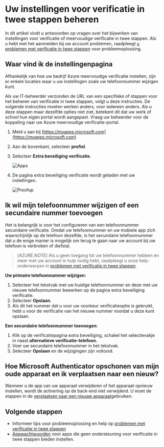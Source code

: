 <properties
    pageTitle="De twee stappen verificatie-instellingen beheren | Microsoft Azure"
    description="Beheren hoe u Azure meervoudige verificatie, inclusief het wijzigen van uw contactgegevens of het configureren van uw apparaten gebruiken."
    services="multi-factor-authentication"
    keywords = "meervoudige verificatie-client, verificatieprobleem, correlatie-ID"
    documentationCenter=""
    authors="kgremban"
    manager="femila"
    editor="yossib"/>

<tags
    ms.service="multi-factor-authentication"
    ms.workload="identity"
    ms.tgt_pltfrm="na"
    ms.devlang="na"
    ms.topic="article"
    ms.date="10/10/2016"
    ms.author="kgremban"/>

# <a name="manage-your-settings-for-two-step-verification"></a>Uw instellingen voor verificatie in twee stappen beheren

In dit artikel vindt u antwoorden op vragen over het bijwerken van instellingen voor verificatie of meervoudige verificatie in twee stappen. Als u hebt met het aanmelden bij uw account problemen, raadpleegt [u problemen met verificatie in twee stappen](multi-factor-authentication-end-user-troubleshoot.md) voor probleemoplossing.


## <a name="where-to-find-the-settings-page"></a>Waar vind ik de instellingenpagina
Afhankelijk van hoe uw bedrijf Azure meervoudige verificatie instellen, zijn er enkele locaties waar u uw instellingen zoals uw telefoonnummer wijzigen kunt.

Als uw IT-beheerder verzonden de URL van een specifieke of stappen voor het beheren van verificatie in twee stappen, volgt u deze instructies. De volgende instructies moeten werken anders, voor iedereen anders. Als u deze stappen maar dezelfde opties niet ziet, betekent dit dat uw werk of school hun eigen portal wordt aangepast. Vraag uw beheerder voor de koppeling naar uw Azure meervoudige verificatie-portal.


1. Meld u aan bij [https://myapps.microsoft.com](https://myapps.microsoft.com)  
2. Aan de bovenkant, selecteer **profiel**.  
3. Selecteer **Extra beveiliging verificatie**.  

    ![Apps](./media/multi-factor-authentication-end-user-manage/myapps1.png)

4. De pagina extra beveiliging verificatie wordt geladen met uw instellingen.

    ![Proofup](./media/multi-factor-authentication-end-user-manage-myapps/proofup.png)


## <a name="i-want-to-change-my-phone-number-or-add-a-secondary-number"></a>Ik wil mijn telefoonnummer wijzigen of een secundaire nummer toevoegen

Het is belangrijk is voor het configureren van een telefoonnummer secundaire verificatie.  Omdat uw telefoonnummer en uw mobiele app zich waarschijnlijk op de telefoon dezelfde, is het secundaire telefoonnummer dat u de enige manier is mogelijk om terug te gaan naar uw account bij uw telefoon is verbroken of diefstal.

> [AZURE.NOTE]
> Als u geen toegang tot uw telefoonnummer hebben en meer met uw account in hulp nodig hebt, raadpleegt u onze help-onderwerpen in [problemen met verificatie in twee stappen](multi-factor-authentication-end-user-troubleshoot.md).

**Uw primaire telefoonnummer wijzigen:**  

1. Selecteer het tekstvak met uw huidige telefoonnummer en deze met uw nieuwe telefoonnummer bewerken op de pagina extra beveiliging verificatie.  
2. Selecteer **Opslaan**.  
3. Als dit het nummer dat u voor uw voorkeur verificatieoptie is gebruikt, hebt u voor de verificatie van het nieuwe nummer voordat u deze kunt opslaan.  


**Een secundaire telefoonnummer toevoegen:**  

1. Klik op de verificatiepagina extra beveiliging, schakel het selectievakje in naast **alternatieve verificatie-telefoon.**  
2. Voer uw secundaire telefoonnummer in het tekstvak.  
3. Selecteer **Opslaan** en de wijzigingen zijn voltooid.  


## <a name="how-do-i-clean-up-microsoft-authenticator-from-my-old-device-and-move-to-a-new-one"></a>Hoe Microsoft Authenticator opschonen van mijn oude apparaat en ik verplaatsen naar een nieuw?
Wanneer u de app van uw apparaat verwijderen of het apparaat opnieuw instellen, wordt de activering op de back-end niet verwijderd. U moet de stappen in de [verplaatsen naar een nieuwe apparaat](multi-factor-authentication-microsoft-authenticator.md#how-to-move-to-the-new-microsoft-authenticator-app)gebruiken.

## <a name="next-steps"></a>Volgende stappen
- Informeer tips voor probleemoplossing en help op [problemen met verificatie in twee stappen](multi-factor-authentication-end-user-troubleshoot.md)
- [Appwachtwoorden](multi-factor-authentication-end-user-app-passwords.md) voor apps die geen ondersteuning voor verificatie in twee stappen bieden instellen.

